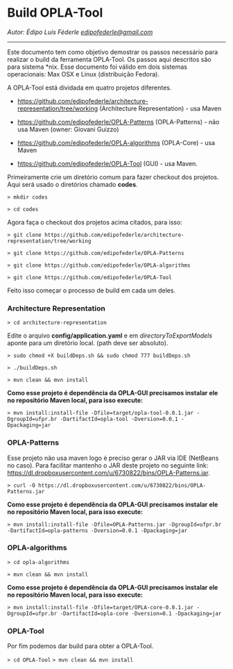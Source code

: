 # Build OPLA-Tool
*Autor: Édipo Luis Féderle <edipofederle@gmail.com>*

<hr/>

Este documento tem como objetivo demostrar os passos necessário para realizar o build da ferramenta OPLA-Tool. Os passos aqui descritos são para sistema *nix.
Esse documento foi válido em dois sistemas operacionais: Max OSX e Linux (distribuição Fedora).

A OPLA-Tool está dividada em quatro projetos diferentes.

* https://github.com/edipofederle/architecture-representation/tree/working (Architecture Representation) - usa Maven

* https://github.com/edipofederle/OPLA-Patterns (OPLA-Patterns) - não usa Maven (owner: Giovani Guizzo)

* https://github.com/edipofederle/OPLA-algorithms (OPLA-Core) - usa Maven

* https://github.com/edipofederle/OPLA-Tool (GUI) - usa Maven.


Primeiramente crie um diretório comum para fazer checkout dos projetos. Aqui será usado o diretórios chamado **codes**.

`> mkdir codes`

`> cd codes`

Agora faça o checkout dos projetos acima citados, para isso:

`> git clone https://github.com/edipofederle/architecture-representation/tree/working `

`> git clone https://github.com/edipofederle/OPLA-Patterns`

`> git clone https://github.com/edipofederle/OPLA-algorithms`

`> git clone https://github.com/edipofederle/OPLA-Tool`


Feito isso começar o processo de build em cada um deles.

### Architecture Representation

`> cd architecture-representation`

Edite o arquivo **config/application.yaml** e em *directoryToExportModels* aponte para um diretório local. (path deve ser absoluto).

`> sudo chmod +X buildDeps.sh && sudo chmod 777 buildDeps.sh`

`> ./buildDeps.sh`

`> mvn clean && mvn install`

**Como esse projeto é dependência da OPLA-GUI precisamos instalar ele no repositório Maven local, para isso execute:**

`> mvn install:install-file -Dfile=target/opla-tool-0.0.1.jar -DgroupId=ufpr.br -DartifactId=opla-tool -Dversion=0.0.1 -Dpackaging=jar`

### OPLA-Patterns

Esse projeto não usa maven logo é preciso gerar o JAR via IDE (NetBeans no caso). Para facilitar mantenho o JAR deste projeto no seguinte link: https://dl.dropboxusercontent.com/u/6730822/bins/OPLA-Patterns.jar.

`> curl -O https://dl.dropboxusercontent.com/u/6730822/bins/OPLA-Patterns.jar`

**Como esse projeto é dependência da OPLA-GUI precisamos instalar ele no repositório Maven local, para isso execute:**

`> mvn install:install-file -Dfile=OPLA-Patterns.jar -DgroupId=ufpr.br -DartifactId=opla-patterns -Dversion=0.0.1 -Dpackaging=jar`

### OPLA-algorithms

`> cd opla-algorithms`

`> mvn clean && mvn install`

**Como esse projeto é dependência da OPLA-GUI precisamos instalar ele no repositório Maven local, para isso execute:**

`> mvn install:install-file -Dfile=target/OPLA-core-0.0.1.jar -DgroupId=ufpr.br -DartifactId=opla-core -Dversion=0.1 -Dpackaging=jar`

### OPLA-Tool

Por fim podemos dar build para obter a OPLA-Tool.

`> cd OPLA-Tool`
`> mvn clean && mvn install`


